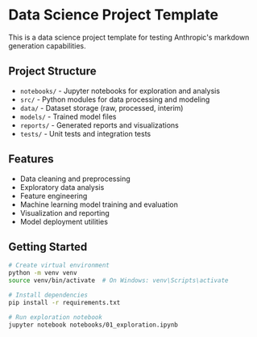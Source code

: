 # Data Science Project Template

This is a data science project template for testing Anthropic's markdown generation capabilities.

## Project Structure

- `notebooks/` - Jupyter notebooks for exploration and analysis
- `src/` - Python modules for data processing and modeling
- `data/` - Dataset storage (raw, processed, interim)
- `models/` - Trained model files
- `reports/` - Generated reports and visualizations
- `tests/` - Unit tests and integration tests

## Features

- Data cleaning and preprocessing
- Exploratory data analysis
- Feature engineering
- Machine learning model training and evaluation
- Visualization and reporting
- Model deployment utilities

## Getting Started

```bash
# Create virtual environment
python -m venv venv
source venv/bin/activate  # On Windows: venv\Scripts\activate

# Install dependencies
pip install -r requirements.txt

# Run exploration notebook
jupyter notebook notebooks/01_exploration.ipynb
```

